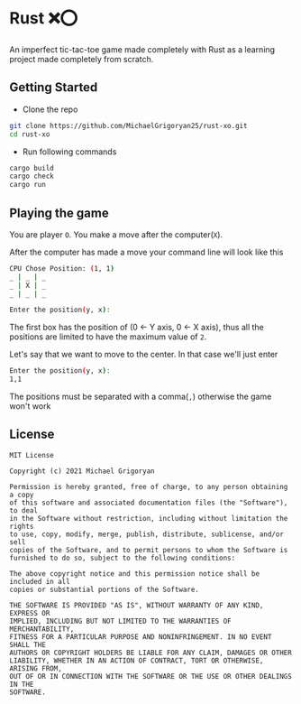 # Rust ❌⭕

An imperfect tic-tac-toe game made completely with Rust as a learning project made completely from scratch.

## Getting Started

- Clone the repo

```bash
git clone https://github.com/MichaelGrigoryan25/rust-xo.git
cd rust-xo
```

- Run following commands

```bash
cargo build
cargo check
cargo run
```

## Playing the game

You are player `O`. You make a move after the computer(`X`).

After the computer has made a move your command line will look like this

```bash
CPU Chose Position: (1, 1)
_ | _ | _
_ | X | _
_ | _ | _

Enter the position(y, x):

```

The first box has the position of (0 <- Y axis, 0 <- X axis), thus all the positions are limited to have the maximum value of `2`.

Let's say that we want to move to the center. In that case we'll just enter

```bash
Enter the position(y, x):
1,1
```

The positions must be separated with a comma(`,`) otherwise the game won't work

## License

```
MIT License

Copyright (c) 2021 Michael Grigoryan

Permission is hereby granted, free of charge, to any person obtaining a copy
of this software and associated documentation files (the "Software"), to deal
in the Software without restriction, including without limitation the rights
to use, copy, modify, merge, publish, distribute, sublicense, and/or sell
copies of the Software, and to permit persons to whom the Software is
furnished to do so, subject to the following conditions:

The above copyright notice and this permission notice shall be included in all
copies or substantial portions of the Software.

THE SOFTWARE IS PROVIDED "AS IS", WITHOUT WARRANTY OF ANY KIND, EXPRESS OR
IMPLIED, INCLUDING BUT NOT LIMITED TO THE WARRANTIES OF MERCHANTABILITY,
FITNESS FOR A PARTICULAR PURPOSE AND NONINFRINGEMENT. IN NO EVENT SHALL THE
AUTHORS OR COPYRIGHT HOLDERS BE LIABLE FOR ANY CLAIM, DAMAGES OR OTHER
LIABILITY, WHETHER IN AN ACTION OF CONTRACT, TORT OR OTHERWISE, ARISING FROM,
OUT OF OR IN CONNECTION WITH THE SOFTWARE OR THE USE OR OTHER DEALINGS IN THE
SOFTWARE.

```
